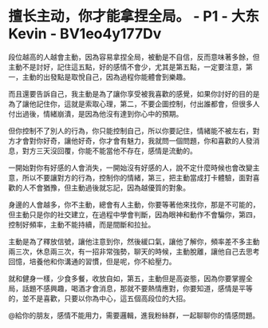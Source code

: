 # 擅长主动，你才能拿捏全局。 - P1 - 大东Kevin - BV1eo4y177Dv

段位越高的人越會主動，因為容易拿捏全局，被動是不自信，反而意味著多餘，但主動不是討好，記住這五點，好的感情不會少，尤其是第五點，一定要注意，第一，主動的出發點是取悅自己，因為過程你能體會到樂趣。

而且還要告訴自己，我主動是為了讓你享受被我喜歡的感覺，如果你討好的目的是為了讓他記住你，這就是索取心理，第二，不要企圖控制，付出誰都會，但很多人付出過後，情緒崩潰，是因為他沒有達到你心中的預期。

但你控制不了別人的行為，你只能控制自己，所以你要記住，情緒能不被左右，對方才會對你好奇，讓他好奇，你才會有魅力，我就問一個問題，你和喜歡的人發消息，對方三天沒回覆，你能不能當他不存在，感情是流動的。

一開始對你有好感的人會消失，一開始沒有好感的人，說不定什麼時候也會改變主意，所以不要讓對方的行為，控制你的情緒，第三，把主動當成打卡體驗，面對喜歡的人不會猶豫，但主動過後就忘記，因為越優質的對象。

身邊的人會越多，你不主動，總會有人主動，你要等著他來找你，那是不可能的，但主動只是你的社交建立，在過程中學會判斷，因為眼神和動作不會騙你，第四，控制好頻率，主動不能持續，而是間斷和拉扯。

主動是為了釋放信號，讓他注意到你，然後緩口氣，讓他了解你，頻率差不多主動兩三次，休息兩三次，有一招非常強勢，聊天的時候，主動脫離，讓他自己去思考回憶，培養他和你溝通的習慣，但是呢，你不給壓力。

就和健身一樣，少食多餐，收放自如，第五，主動但是高姿態，因為你要掌握全局，話題不感興趣，喝酒才會消息，那就不要熱情應對，你要知道，感情是平等的，並不是喜歡，只要以你為中心，這五個高段位的大招。

@給你的朋友，感情不能用力，需要邏輯，進我粉絲群，一起聊聊你的情感問題。